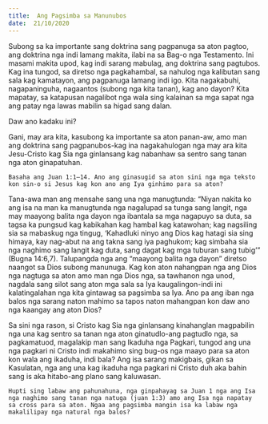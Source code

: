 ```yaml
---
title:  Ang Pagsimba sa Manunubos
date:  21/10/2020
---
```


Subong sa ka importante sang doktrina sang pagpanuga sa aton pagtoo, ang doktrina nga indi lamang makita, ilabi na sa Bag-o nga Testamento. Ini masami makita upod, kag indi sarang mabulag, ang doktrina sang pagtubos. Kag ina tungod, sa diretso nga pagkahambal, sa nahulog nga kalibutan sang sala kag kamatayon, ang pagpanuga lamang indi igo. Kita nagakabuhi, nagapaninguha, nagaantos (subong nga kita tanan), kag ano dayon? Kita mapatay, sa katapusan nagalibot nga wala sing kalainan sa mga sapat nga ang patay nga lawas mabilin sa higad sang dalan.

Daw ano kadaku ini?

Gani, may ara kita, kasubong ka importante sa aton panan-aw, amo man ang doktrina sang pagpanubos-kag ina nagakahulogan nga may ara kita Jesu-Cristo kag Sia nga ginlansang kag nabanhaw sa sentro sang tanan nga aton ginapatuhan.

`Basaha ang Juan 1:1–14. Ano ang ginasugid sa aton sini nga mga teksto kon sin-o si Jesus kag kon ano ang Iya ginhimo para sa aton?`

Tana-awa man ang mensahe sang una nga manugtunda: “Niyan nakita ko ang isa na man ka manugtunda nga nagalupad sa tunga sang langit, nga may maayong balita nga dayon nga ibantala sa mga nagapuyo sa duta, sa tagsa ka pungsud kag kabikahan kag hambal kag katawohan; kag nagsiling sia sa mabaskug nga tingug, ‘Kahadluki ninyo ang Dios kag hatagi sia sing himaya, kay nag-abut na ang takna sang iya paghukom; kag simbaha sia nga naghimo sang langit kag duta, sang dagat kag mga tuburan sang tubig’” (Bugna 14:6,7). Talupangda nga ang “maayong balita nga dayon” diretso naangot sa Dios subong manunuga. Kag kon aton nahangpan nga ang Dios nga nagtuga sa aton amo man nga Dios nga, sa tawhanon nga unod, nagdala sang silot sang aton mga sala sa Iya kaugalingon-indi ini kalatingalahan nga kita gintawag sa pagsimba sa Iya. Ano pa ang iban nga balos nga sarang naton mahimo sa tapos naton mahangpan kon daw ano nga kaangay ang aton Dios?

Sa sini nga rason, si Cristo kag Sia nga ginlansang kinahanglan magpabilin nga una kag sentro sa tanan nga aton ginatudlo-ang pagtudlo nga, sa pagkamatuod, magalakip man sang Ikaduha nga Pagkari, tungod ang una nga pagkari ni Cristo indi makahimo sing bug-os nga maayo para sa aton kon wala ang ikaduha, indi bala? Ang isa sarang makigbais, gikan sa Kasulatan, nga ang una kag ikaduha nga pagkari ni Cristo duh aka bahin sang is aka hitabo-ang plano sang kaluwasan.

`Hupti sing labaw ang pahunahuna, nga ginpahayag sa Juan 1 nga ang Isa nga naghimo sang tanan nga natuga (juan 1:3) amo ang Isa nga napatay sa cross para sa aton. Ngaa ang pagsimba mangin isa ka labaw nga makalilipay nga natural nga balos?`